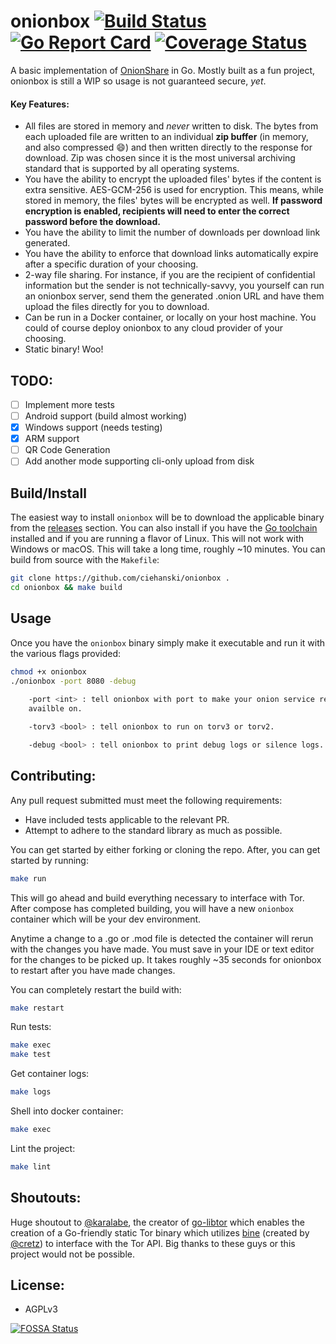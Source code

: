 # onionbox [![Build Status](https://travis-ci.com/ciehanski/onionbox.svg?branch=master)](https://travis-ci.com/ciehanski/onionbox) [![Go Report Card](https://goreportcard.com/badge/github.com/ciehanski/onionbox)](https://goreportcard.com/report/github.com/ciehanski/onionbox) [![Coverage Status](https://coveralls.io/repos/github/ciehanski/onionbox/badge.svg?branch=master)](https://coveralls.io/github/ciehanski/onionbox?branch=master)

A basic implementation of [OnionShare](https://github.com/micahflee/onionshare) in Go.
Mostly built as a fun project, onionbox is still a WIP so usage is not guaranteed secure, *yet*.

#### Key Features:
- All files are stored in memory and *never* written to disk. The bytes from
each uploaded file are written to an individual **zip buffer** (in memory, and also compressed 😄) and then written directly
to the response for download. Zip was chosen since it is the most universal archiving
standard that is supported by all operating systems.
- You have the ability to encrypt the uploaded files' bytes if
the content is extra sensitive. AES-GCM-256 is used for encryption. This means, while stored in memory, the files' bytes
will be encrypted as well. **If password encryption is enabled, recipients will need to enter the correct password 
before the download.**
- You have the ability to limit the number of downloads per download link
generated.
- You have the ability to enforce that download links automatically expire after a specific duration of your choosing.
- 2-way file sharing. For instance, if you are the recipient of confidential information 
but the sender is not technically-savvy, you yourself can run an onionbox server, send them the 
generated .onion URL and have them upload the files directly for you to download.
- Can be run in a Docker container, or locally on your host machine. You could
of course deploy onionbox to any cloud provider of your choosing.
- Static binary! Woo!

## TODO:
- [ ] Implement more tests
- [ ] Android support (build almost working)
- [x] Windows support (needs testing)
- [x] ARM support
- [ ] QR Code Generation
- [ ] Add another mode supporting cli-only upload from disk

## Build/Install

The easiest way to install `onionbox` will be to download the applicable binary
from the [releases](https://github.com/ciehanski/onionbox/releases) section. You can also install if you have the [Go toolchain](https://golang.org/dl/)
installed and if you are running a flavor of Linux. This will not work with Windows or macOS. This will take a long time, roughly ~10 minutes. You can build from source with the `Makefile`:

```bash
git clone https://github.com/ciehanski/onionbox .
cd onionbox && make build
```

## Usage

Once you have the `onionbox` binary simply make it executable and run it with the various flags
provided:

```bash
chmod +x onionbox
./onionbox -port 8080 -debug
    
    -port <int> : tell onionbox with port to make your onion service remotely
    availble on.

    -torv3 <bool> : tell onionbox to run on torv3 or torv2.

    -debug <bool> : tell onionbox to print debug logs or silence logs.
```

## Contributing:

Any pull request submitted must meet the following requirements:
- Have included tests applicable to the relevant PR.
- Attempt to adhere to the standard library as much as possible.

You can get started by either forking or cloning the repo. After, you can get started
by running:

```bash
make run
```

This will go ahead and build everything necessary to interface with Tor. After compose
has completed building, you will have a new `onionbox` container which will be your
dev environment.

Anytime a change to a .go or .mod file is detected the container will rerun with
the changes you have made. You must save in your IDE or text editor for the 
changes to be picked up. It takes roughly ~35 seconds for onionbox to restart after 
you have made changes.

You can completely restart the build with:
```bash
make restart
```

Run tests:
```bash
make exec
make test
```

Get container logs:
```bash
make logs
```

Shell into docker container:
```bash
make exec
```

Lint the project:
```bash
make lint
```

## Shoutouts:
Huge shoutout to [@karalabe](https://github.com/karalabe), the creator of [go-libtor](https://github.com/ipsn/go-libtor) which enables the 
creation of a Go-friendly static Tor binary which utilizes [bine](https://github.com/cretz/bine) (created by [@cretz](https://github.com/cretz))
to interface with the Tor API. Big thanks to these guys or this project would not be possible.

## License:
- AGPLv3

[![FOSSA Status](https://app.fossa.com/api/projects/git%2Bgithub.com%2Fciehanski%2Fonionbox.svg?type=large)](https://app.fossa.com/projects/git%2Bgithub.com%2Fciehanski%2Fonionbox?ref=badge_large)
